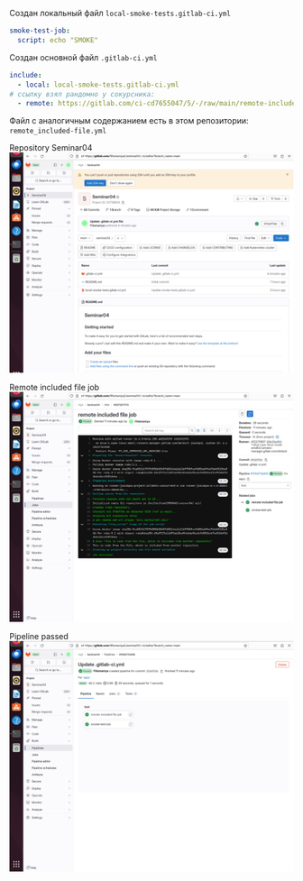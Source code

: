 Создан локальный файл `local-smoke-tests.gitlab-ci.yml`

```yaml
smoke-test-job:
  script: echo "SMOKE"
```

Создан основной файл `.gitlab-ci.yml`

```yaml
include:
  - local: local-smoke-tests.gitlab-ci.yml
# ссылку взял рандомно у сокурсника:
  - remote: https://gitlab.com/ci-cd7655047/5/-/raw/main/remote-included-file.yml
```

Файл с аналогичным содержанием есть в этом репозитории: `remote_included-file.yml`

Repository Seminar04 
![repository](images/1.png "repository")

Remote included file job
![remote included file job](images/2.png "remote included file job")

Pipeline passed
![pipeline passed](images/3.png "pipeline passed")

